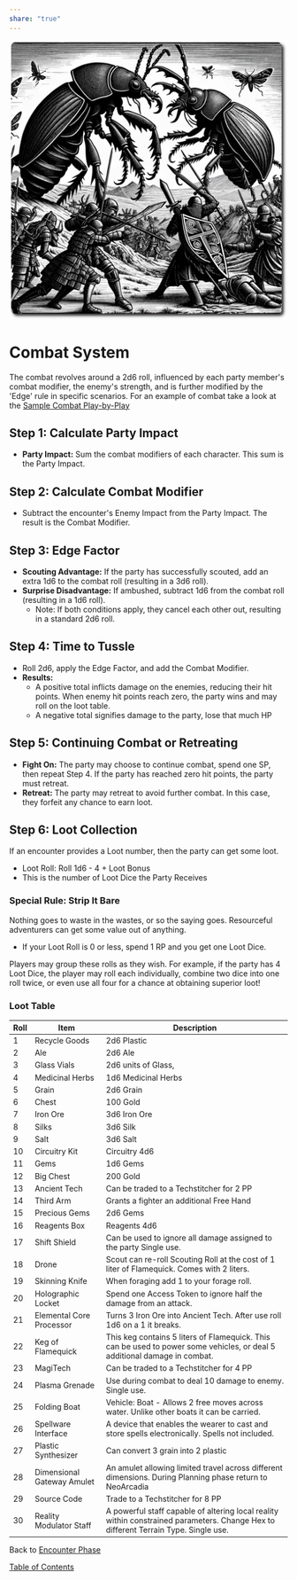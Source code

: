 ```yaml
---  
share: "true"  
---  
```

  
   
![combat-system](./combat-system.png)    
    
# Combat System    
    
The combat revolves around a 2d6 roll, influenced by each party member's combat modifier, the enemy's strength, and is further modified by the 'Edge' rule in specific scenarios. For an example of combat take a look at the [Sample Combat Play-by-Play](./Sample%20Combat%20Play-by-Play.html)    
## Step 1: Calculate Party Impact    
    
- **Party Impact:** Sum the combat modifiers of each character. This sum is the Party Impact.    
    
## Step 2: Calculate Combat Modifier    
    
- Subtract the encounter's Enemy Impact from the Party Impact. The result is the Combat Modifier.    
    
## Step 3: Edge Factor    
    
- **Scouting Advantage:** If the party has successfully scouted, add an extra 1d6 to the combat roll (resulting in a 3d6 roll).    
- **Surprise Disadvantage:** If ambushed, subtract 1d6 from the combat roll (resulting in a 1d6 roll).    
   - Note: If both conditions apply, they cancel each other out, resulting in a standard 2d6 roll.    
    
## Step 4: Time to Tussle    
    
- Roll 2d6, apply the Edge Factor, and add the Combat Modifier.    
- **Results:**     
   - A positive total inflicts damage on the enemies, reducing their hit points. When enemy hit points reach zero, the party wins and may roll on the loot table.    
   - A negative total signifies damage to the party, lose that much HP    
    
## Step 5: Continuing Combat or Retreating    
    
- **Fight On:** The party may choose to continue combat, spend one SP, then repeat Step 4. If the party has reached zero hit points, the party must retreat.    
- **Retreat:** The party may retreat to avoid further combat. In this case, they forfeit any chance to earn loot.    
    
## Step 6: Loot Collection    
    
If an encounter provides a Loot number, then the party can get some loot.    
    
- Loot Roll: Roll 1d6 - 4 + Loot Bonus    
- This is the number of Loot Dice the Party Receives    
    
### Special Rule: Strip It Bare    
    
Nothing goes to waste in the wastes, or so the saying goes. Resourceful adventurers can get some value out of anything.     
    
- If your Loot Roll is 0 or less, spend 1 RP and you get one Loot Dice.    
    
Players may group these rolls as they wish. For example, if the party has 4 Loot Dice, the player may roll each individually, combine two dice into one roll twice, or even use all four for a chance at obtaining superior loot!    
    
### Loot Table    
    
| Roll | Item | Description |    
| ---- | ---- | ---- |    
| 1 | Recycle Goods | 2d6 Plastic |    
| 2 | Ale | 2d6 Ale |    
| 3 | Glass Vials | 2d6 units of Glass, |    
| 4 | Medicinal Herbs | 1d6 Medicinal Herbs |    
| 5 | Grain | 2d6 Grain |    
| 6 | Chest | 100 Gold |    
| 7 | Iron Ore | 3d6 Iron Ore |    
| 8 | Silks | 3d6 Silk |    
| 9 | Salt | 3d6 Salt |    
| 10 | Circuitry Kit | Circuitry 4d6 |    
| 11 | Gems | 1d6 Gems |    
| 12 | Big Chest | 200 Gold |    
| 13 | Ancient Tech | Can be traded to a Techstitcher for 2 PP |    
| 14 | Third Arm | Grants a fighter an additional Free Hand |    
| 15 | Precious Gems | 2d6 Gems |    
| 16 | Reagents Box | Reagents 4d6 |    
| 17 | Shift Shield | Can be used to ignore all damage assigned to the party Single use. |    
| 18 | Drone | Scout can re-roll Scouting Roll at the cost of 1 liter of Flamequick. Comes with 2 liters. |    
| 19 | Skinning Knife | When foraging add 1 to your forage roll.  |    
| 20 | Holographic Locket | Spend one Access Token to ignore half the damage from an attack.  |    
| 21 | Elemental Core Processor | Turns 3 Iron Ore into Ancient Tech. After use roll 1d6 on a 1 it breaks. |    
| 22 | Keg of Flamequick | This keg contains 5 liters of Flamequick. This can be used to power some vehicles, or deal 5 additional damage in combat.  |    
| 23 | MagiTech | Can be traded to a Techstitcher for 4 PP |    
| 24 | Plasma Grenade | Use during combat to deal 10 damage to enemy. Single use. |    
| 25 | Folding Boat | Vehicle: Boat - Allows 2 free moves across water. Unlike other boats it can be carried. |    
| 26 | Spellware Interface | A device that enables the wearer to cast and store spells electronically. Spells not included. |    
| 27 | Plastic Synthesizer | Can convert 3 grain into 2 plastic |    
| 28 | Dimensional Gateway Amulet | An amulet allowing limited travel across different dimensions. During Planning phase return to NeoArcadia  |    
| 29 | Source Code | Trade to a Techstitcher for 8 PP |    
| 30 | Reality Modulator Staff | A powerful staff capable of altering local reality within constrained parameters. Change Hex to different Terrain Type. Single use. |    
    
Back to [Encounter Phase](./Encounter%20Phase.html)    
    
[Table of Contents](./Table%20of%20Contents.html)    
